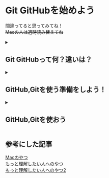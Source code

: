 # Git GitHubを始めよう

間違ってると思ってみてね！  
~~Macの人は適時読み替えてね~~  
<details>
<summary><h2>Git GitHubって何？違いは？</h2></summary>

## Gitって何？

Gitとは、分散型バージョン管理システム(ソフト)の一つ

## Gitって何？GitHubと何が違う？

GitHubとは、Gitの代わりに、GitHubで作成したプロジェクトを公開できるサービス

## 超絶簡単に説明

GitHubとはOneDriveのプログラム向けのサービス  
GitとはGitHubとデータのやり取りをするアプリケーションの一つ  
Git、GitHubをもっと理解したいと思った君は、[こちら1](https://backlog.com/ja/git-tutorial/intro/01/)、[こちら2](https://git-scm.com/book/ja/v2)をご覧ください。
</details>

<details>
<summary><h2>GitHub,Gitを使う準備をしよう！</h2></summary>

## GitHubアカウントを作ろう

1. [GitHub](https://github.com/)のページの右上にあるSign upを押す
2. 画面に従ってメールアドレス、パスワード、ユーザーネーム等の入力をし、Create accountを押す
3. 入力したメールアドレスにメールが届くのでVerify email addressボタンをクリックし、認証する
4. 流れに沿って入力する(学生の選択肢があったら選んでください)
5. Learn to ship software like a pro.という文章が表示されたら、出来れば右のGitHubの学生得点を申請しよう！(後からでも申請できるので、めんどくさかったら左の無料で続けるを押しましょう)
![student](../img/start-Git/student.png "student")

## Gitをダウンロードインストールしよう

> Macの人は[これ](https://prog-8.com/docs/git-env)の1~3でもみてがんばって！

1. windowsでは、[Git公式サイト](https://git-scm.com/download/win)に行き、**Standalone Installerの64-bit Git for Windows Setup**をクリックしてダウンロードする
2. さっきダウンロードしたものを起動して、全て雰囲気でNextを押してインストールする
3. インストール完了後、Windowsキーを押し、新しくインストールされたGit bashを起動してPCの名前とメアドを設定する

""(ダブルクオーテーション)の中には、適当な文字列を入れてください。

名前(なんでもいいよ)

```bash
git config --global user.name "名前を入力"
```

[このページ](https://github.com/settings/emails)のPrimary email addressの下の文章内にある
**数字＋ユーザーネーム@users.noreply.github.com**のメールアドレスを登録する

```bash
git config --global user.email "数字＋ユーザーネーム@users.noreply.github.com"
```

**この2つの情報は外部にも公開されるので取り扱いには注意しましょう**
![mail](../img/start-Git/mail.png "mail.png")

## GitHubにSSHの設定をする

> Macの人は[これ](https://prog-8.com/docs/git-env)の5でもみてがんばって！

1. 公開鍵・秘密鍵を作成する
左下の虫眼鏡でPowerShellと検索してPowerShellを起動してください
"C:\Users\＜ユーザー名＞"に.sshフォルダを作成する

```bash
mkdir -p ~/.ssh
```

"C:\Users\＜ユーザー名＞\.ssh"に移動

```bash
cd ~/.ssh
```

2. 公開鍵を作成する
"C:\Users\＜ユーザー名＞\.ssh"内に"id_rsa.pub","id_rsa"を作成する  
何か聞かれたら適当にエンターを押せば問題ないです

```bash
ssh-keygen -t rsa
```

↓こんなんがでる

```bash
ssh-keygen -t rsa
Generating public/private rsa key pair.
Enter file in which to save the key (/Users/(username)/.ssh/id_rsa):
Enter passphrase (empty for no passphrase):
Enter same passphrase again:
```

下のコマンドを打ってちゃんと作られているか確認してください

```bash
cat id_rsa.pub
```

3. 公開鍵をGitHubにアップする
[このページ](https://github.com/settings/ssh)に移動して、Public keyを追加する。  

- New SSH keyを押す  
- Titleは適当に入力する  
- Keyの中に"cat id_rsa.pub"を打った時に出てきたとっても長い文字列を入力(コピペ)する。  
- Add SSH keyを押す  
- SSH 接続を確認する  
↓を入力して実行して"yes/no"と出てきたらyesと入力してEnterキーを押してください。  

```bash
ssh -T git@github.com
```

無理だったら、、、

ssh -T git@github.com -i "ここにファイルのパス"

successと出てきたら、okです。おめでとう！
</details>

<details>
<summary><h2>GitHub,Gitを使おう</h2></summary>

[こっちに書いてます](git.md)

</details>

参考にした記事
---

[Macのやつ](https://prog-8.com/docs/git-env)  
[もっと理解したい人へのやつ](https://backlog.com/ja/git-tutorial/intro/01/)  
[もっと理解したい人へのやつ2](https://git-scm.com/book/ja/v2)  
